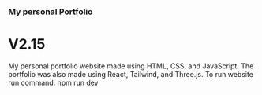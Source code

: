 ### My personal Portfolio
# V2.15
My personal portfolio website made using HTML, CSS, and JavaScript. The portfolio was also made using React, Tailwind, and Three.js.
To run website run command:
npm run dev